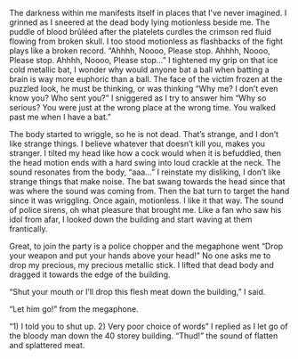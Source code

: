 The darkness within me manifests itself in places that I've never imagined. I grinned as I sneered at the dead body lying motionless beside me. The puddle of blood brûléed after the platelets curdles the crimson red fluid flowing from broken skull. I too stood motionless as flashbacks of the fight plays like a broken record. “Ahhhh, Noooo, Please stop. Ahhhh, Noooo, Please stop. Ahhhh, Noooo, Please stop…” I tightened my grip on that ice cold metallic bat, I wonder why would anyone bat a ball when batting a brain is way more euphoric than a ball. The face of the victim frozen at the puzzled look, he must be thinking, or was thinking “Why me? I don’t even know you? Who sent you?” I sniggered as I try to answer him “Why so serious? You were just at the wrong place at the wrong time. You walked past me when I have a bat.”
 
The body started to wriggle, so he is not dead. That’s strange, and I don’t like strange things. I believe whatever that doesn’t kill you, makes you stranger. I tilted my head like how a cock would when it is befuddled, then the head motion ends with a hard swing into loud crackle at the neck. The sound resonates from the body, “aaa…” I reinstate my disliking, I don’t like strange things that make noise. The bat swang towards the head since that was where the sound was coming from. Then the bat turn to target the hand since it was wriggling. Once again, motionless. I like it that way.
The sound of police sirens, oh what pleasure that brought me. Like a fan who saw his idol from afar, I looked down the building and start waving at them frantically.
 
Great, to join the party is a police chopper and the megaphone went “Drop your weapon and put your hands above your head!” No one asks me to drop my precious, my precious metallic stick. I lifted that dead body and dragged it towards the edge of the building.
 
“Shut your mouth or I’ll drop this flesh meat down the building,” I said.
 
“Let him go!” from the megaphone.
 
“1) I told you to shut up. 2) Very poor choice of words” I replied as I let go of the bloody man down the 40 storey building. “Thud!” the sound of flatten and splattered meat.
